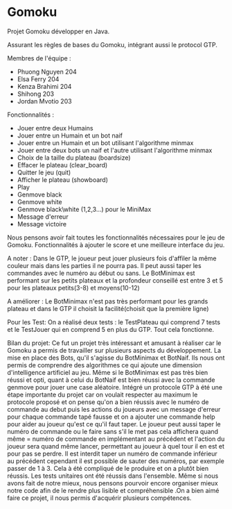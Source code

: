 # Gomoku
Projet Gomoku développer en Java.

Assurant les règles de bases du Gomoku, intégrant aussi le protocol GTP.

Membres de l'équipe : 
- Phuong Nguyen 204
- Elsa Ferry 204
- Kenza Brahimi 204
- Shihong  203
- Jordan Mvotio 203

Fonctionnalités :
- Jouer entre deux Humains
- Jouer entre un Humain et un bot naif
- Jouer entre un Humain et un bot utilisant l'algorithme minmax
- Jouer entre deux bots un naif et l'autre utilisant l'algorithme minmax
- Choix de la taille du plateau (boardsize)
- Effacer le plateau (clear_board)
- Quitter le jeu (quit)
- Afficher le plateau (showboard)
- Play
- Genmove black
- Genmove white
- Genmove black\white (1,2,3...) pour le MiniMax
- Message d'erreur
- Message victoire

Nous pensons avoir fait toutes les fonctionnalités nécessaires pour le jeu de Gomoku.
Fonctionnalités à ajouter le score et une meilleure interface du jeu.

A noter :
Dans le GTP, le joueur peut jouer plusieurs fois d'affiler la même couleur mais dans les parties il ne pourra pas. 
Il peut aussi taper les commandes avec le numéro au début ou sans.
Le BotMinimax est performant sur les petits plateaux et la profondeur conseillé est entre 3 et 5 pour les plateaux petits(3-8) et moyens(10-12)


A améliorer :
Le BotMinimax n'est pas très performant pour les grands plateau et dans le GTP il choisit la facilité(choisit que la première ligne)

Pour les Test: 
On a réalisé deux tests : le TestPlateau qui comprend 7 tests et le TestJouer qui en comprend 5 en plus du GTP. Tout cela fonctionne.

Bilan du projet: 
Ce fut un projet très intéressant et amusant à réaliser car le Gomoku a permis de travailler sur plusieurs aspects du développement. 
La mise en place des Bots, qu'il s'agisse du BotMinimax et BotNaif. Ils nous ont permis de comprendre des algorithmes ce qui ajoute
une dimension d'intelligence artificiel au jeu. Même si le BotMinimax est pas très bien réussi et opti, quant à celui du BotNaif 
est bien réussi avec la commande genmove pour jouer une case aléatoire. Intégré un protocole GTP à été une étape importante du projet car on voulait respecter au maximum le protocole proposé et on pense qu'on a bien réussis avec le numéro de commande au debut puis les actions du joueurs avec un message d'erreur pour chaque commande tapé fausse et on a ajouter une commande help pour aider au joueur qu'est ce qu'il faut taper. Le joueur peut aussi taper le numéro de commande ou le faire sans s'il le met pas cela affichera quand même = numéro de commande en implémentant au précédent et l'action du joueur sera quand même lancer, permettant au joueur à quel tour il en est et pour pas se perdre. Il est interdit taper un numéro de commande inférieur au précédent cependant il est possible de sauter des numéros, par exemple passer de 1 à 3. Cela à été compliqué de le produire et on a plutôt bien réussis. Les tests unitaires ont été réussis dans l'ensemble. Même si nous avons fait de notre mieux, nous pensons pourvoir encore organiser mieux notre code afin de le rendre plus lisible et compréhensible .On a bien aimé faire ce projet, il nous permis d'acquérir plusieurs compétences.
